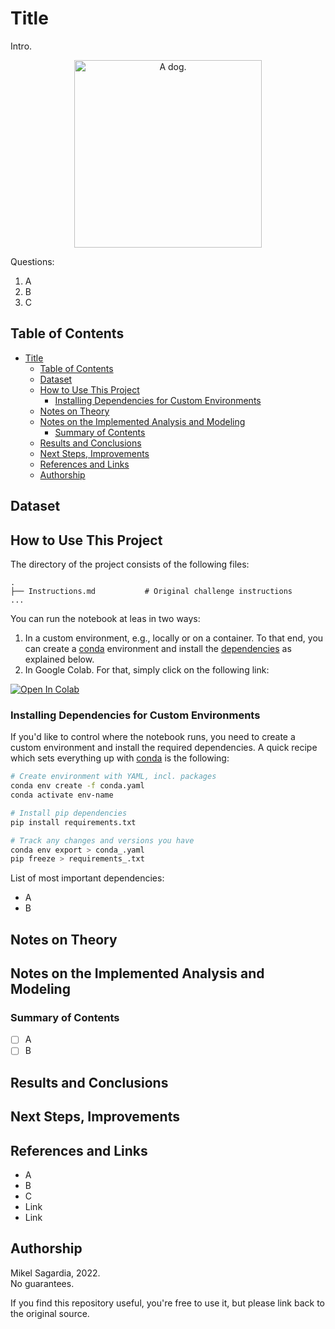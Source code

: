 # Title

Intro.

<p align="center">
  <img src="./images/dog_sample.png" alt="A dog." width=300px>
</p>

Questions:

1. A
2. B
3. C

## Table of Contents

- [Title](#title)
  - [Table of Contents](#table-of-contents)
  - [Dataset](#dataset)
  - [How to Use This Project](#how-to-use-this-project)
    - [Installing Dependencies for Custom Environments](#installing-dependencies-for-custom-environments)
  - [Notes on Theory](#notes-on-theory)
  - [Notes on the Implemented Analysis and Modeling](#notes-on-the-implemented-analysis-and-modeling)
    - [Summary of Contents](#summary-of-contents)
  - [Results and Conclusions](#results-and-conclusions)
  - [Next Steps, Improvements](#next-steps-improvements)
  - [References and Links](#references-and-links)
  - [Authorship](#authorship)

## Dataset

## How to Use This Project

The directory of the project consists of the following files:

```
.
├── Instructions.md           # Original challenge instructions
...
```

You can run the notebook at leas in two ways:

1. In a custom environment, e.g., locally or on a container. To that end, you can create a [conda](https://docs.conda.io/en/latest/) environment and install the [dependencies](#installing-dependencies-for-custom-environments) as explained below.
2. In Google Colab. For that, simply click on the following link:

[![Open In Colab](https://colab.research.google.com/assets/colab-badge.svg)](https://github.com/mxagar/airbnb_data_analysis/blob/main/00_AirBnB_DataAnalysis_Initial_Tests.ipynb)

### Installing Dependencies for Custom Environments

If you'd like to control where the notebook runs, you need to create a custom environment and install the required dependencies. A quick recipe which sets everything up with [conda](https://docs.conda.io/en/latest/) is the following:

```bash
# Create environment with YAML, incl. packages
conda env create -f conda.yaml
conda activate env-name

# Install pip dependencies
pip install requirements.txt

# Track any changes and versions you have
conda env export > conda_.yaml
pip freeze > requirements_.txt
```

List of most important dependencies:

- A
- B

## Notes on Theory

## Notes on the Implemented Analysis and Modeling

### Summary of Contents

- [ ] A
- [ ] B

## Results and Conclusions

## Next Steps, Improvements

## References and Links

- A
- B
- C
- Link
- Link

## Authorship

Mikel Sagardia, 2022.  
No guarantees.

If you find this repository useful, you're free to use it, but please link back to the original source.